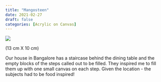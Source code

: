 ```yaml
---
title: "Mangosteen"
date: 2021-02-27
draft: false
categories: [Acrylic on Canvas]
---
```


![](Mangosteen-scaled.jpg)

(13 cm X 10 cm)

Our house in Bangalore has a staircase behind the dining table and the empty blocks of the steps called out to be filled. They inspired me to fill them up with one small canvas on each step. Given the location - the subjects had to be food inspired!